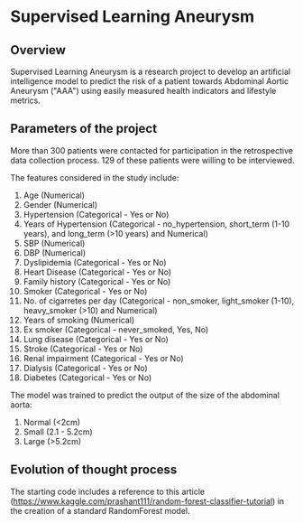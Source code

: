 # Supervised Learning Aneurysm

## Overview 

Supervised Learning Aneurysm is a research project to develop an artificial intelligence model to predict the risk of a patient towards Abdominal Aortic Aneurysm ("AAA") using easily measured health indicators and lifestyle metrics. 


## Parameters of the project

More than 300 patients were contacted for participation in the retrospective data collection process. 129 of these patients were willing to be interviewed. 

The features considered in the study include:
1. Age (Numerical)
2. Gender (Numerical)
3. Hypertension (Categorical - Yes or No)
4. Years of Hypertension (Categorical - no_hypertension, short_term (1-10 years), and long_term (>10 years) and Numerical)
5. SBP (Numerical)
6. DBP (Numerical)
7. Dyslipidemia (Categorical - Yes or No)
8. Heart Disease (Categorical - Yes or No)
9. Family history (Categorical - Yes or No)
10. Smoker (Categorical - Yes or No)
11. No. of cigarretes per day (Categorical - non_smoker, light_smoker (1-10), heavy_smoker (>10) and Numerical)
12. Years of smoking (Numerical)
13. Ex smoker (Categorical - never_smoked, Yes, No)
14. Lung disease (Categorical - Yes or No)
15. Stroke (Categorical - Yes or No)
16. Renal impairment (Categorical - Yes or No)
17. Dialysis (Categorical - Yes or No)
18. Diabetes (Categorical - Yes or No)

The model was trained to predict the output of the size of the abdominal aorta:
1. Normal (<2cm)
2. Small (2.1 - 5.2cm)
3. Large (>5.2cm)


## Evolution of thought process

The starting code includes a reference to this article (https://www.kaggle.com/prashant111/random-forest-classifier-tutorial) in the creation of a standard RandomForest model. 

